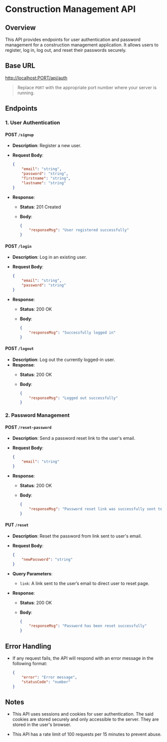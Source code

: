 # Construction Management API

## Overview

This API provides endpoints for user authentication and password management for a construction management application. It allows users to register, log in, log out, and reset their passwords securely.

## Base URL

<http://localhost:PORT/api/auth>

> Replace `PORT` with the appropriate port number where your server is running.

## Endpoints

### 1. User Authentication

#### **POST** `/signup`

- **Description**: Register a new user.
- **Request Body**:

    ```json
    {
        "email": "string",
        "password": "string",
        "firstname": "string",
        "lastname": "string"
    }
    ```

- **Response**:
  - **Status**: 201 Created
  - **Body**:

    ```json
    {
        "responseMsg": "User registered successfully"
    }
    ```

#### **POST** `/login`

- **Description**: Log in an existing user.
- **Request Body**:

    ```json
    {
        "email": "string",
        "password": "string"
    }
    ```

- **Response**:
  - **Status**: 200 OK
  - **Body**:

    ```json
    {
        "responseMsg": "Successfully logged in"
    }
    ```

#### **POST** `/logout`

- **Description**: Log out the currently logged-in user.
- **Response**:
  - **Status**: 200 OK
  - **Body**:

    ```json
    {
        "responseMsg": "Logged out successfully"
    }
    ```

### 2. Password Management

#### **POST** `/reset-password`

- **Description**: Send a password reset link to the user's email.
- **Request Body**:

    ```json
    {
        "email": "string"
    }
    ```

- **Response**:
  - **Status**: 200 OK
  - **Body**:

    ```json
    {
        "responseMsg": "Password reset link was successfully sent to user@example.com"
    }
    ```

#### **PUT** `/reset`

- **Description**: Reset the password from link sent to user's email.
- **Request Body**:

    ```json
    {
        "newPassword": "string"
    }
    ```

- **Query Parameters**:
  - `link`: A link sent to the user’s email to direct user to reset page.
- **Response**:
  - **Status**: 200 OK
  - **Body**:

    ```json
    {
        "responseMsg": "Password has been reset successfully"
    }
    ```

## Error Handling

- If any request fails, the API will respond with an error message in the following format:

    ```json
    {
        "error": "Error message",
        "statusCode": "number"
    }
    ```

## Notes

- This API uses sessions and cookies for user authentication. The said cookies are stored securely and only accessible to the server. They are stored in the user's browser.

- This API has a rate limit of 100 requests per 15 minutes to prevent abuse.


<!-- DB_HOST=localhost
DB_PASSWORD=Password@1
DB_USER=postgres
DB_PORT=5432
DB_NAME=construction
SECRET=MySecureSecret

EMAIL=chimmypeters@gmail.com
EMAIL_PASS=ihzffrfitltdatkg

DATABASE_URL=`postgresql://${DB_USER}:${DB_PASSWORD}@${DB_HOST}:${DB_PORT}/${DB_NAME}` -->